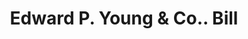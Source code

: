 ---
doi: 10.7916/D8BK2QBX
date_other: '1909'
date_other_textual: '1909'
form: printed ephemera
genre:
- Invoices
name:
- Edward P. Young & Co.
object_in_context_url: https://biggert.cul.columbia.edu/items/view/ave_biggert_00374
subject_hierarchical_geographic:
- Boston, Massachusetts, United States
subject_name:
- Edward P. Young & Co.
title: Edward P. Young & Co.. Bill
sort_title: Edward P. Young & Co.. Bill
call_number: ave_biggert_00374
coordinates:
- 42.35805555555556,-71.06361111111111
pid: ave_biggert_00374
identifiers: ave_biggert_00374
canvas_id: ldpd:395648
permalink: "/items/ave_biggert_00374/"
layout: iiif-image-page
---